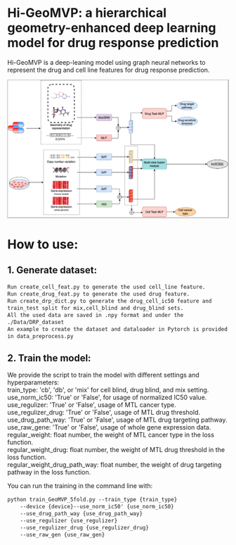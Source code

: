 # Hi-GeoMVP: a hierarchical geometry-enhanced deep learning model for drug response prediction
Hi-GeoMVP is a deep-leaning model using graph neural networks to represent the drug and cell line features for drug response prediction.

![plot](https://github.com/matcyr/Hi-GeoMVP/blob/main/model_structure/model_arch.png)

# How to use:
## 1. Generate dataset:
    Run create_cell_feat.py to generate the used cell_line feature.
    Run create_drug_feat.py to generate the used drug feature. 
    Run create_drp_dict.py to generate the drug_cell_ic50 feature and train_test split for mix,cell_blind and drug_blind sets.
    All the used data are saved in .npy format and under the ./Data/DRP_dataset
    An example to create the dataset and dataloader in Pytorch is provided in data_preprocess.py
## 2. Train the model:
We provide the script to train the model with different settings and hyperparameters:  
train_type: 'cb', 'db', or 'mix' for cell blind, drug blind, and mix setting.  
use_norm_ic50: 'True' or 'False', for usage of normalized IC50 value.  
use_regulizer: 'True' or 'False', usage of MTL cancer type.  
use_regulizer_drug: 'True' or 'False', usage of MTL drug threshold.  
use_drug_path_way: 'True' or 'False', usage of MTL drug targeting pathway.  
use_raw_gene: 'True' or 'False', usage of whole gene expression data.
regular_weight: float number, the weight of MTL cancer type in the loss function.  
regular_weight_drug: float number, the weight of MTL drug threshold in the loss function.  
regular_weight_drug_path_way: float number, the weight of drug targeting pathway in the loss function.  

You can run the training in the command line with:  

    python train_GeoMVP_5fold.py --train_type {train_type} 
        --device {device}--use_norm_ic50' {use_norm_ic50}  
        --use_drug_path_way {use_drug_path_way} 
        --use_regulizer {use_regulizer}
        --use_regulizer_drug {use_regulizer_drug} 
        --use_raw_gen {use_raw_gen}


